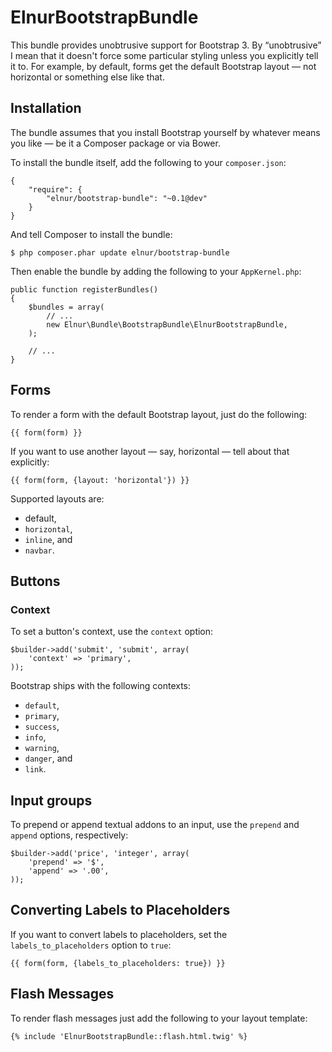 ElnurBootstrapBundle
====================

This bundle provides unobtrusive support for Bootstrap 3. By “unobtrusive” I mean that it doesn't force some particular
styling unless you explicitly tell it to. For example, by default, forms get the default Bootstrap layout — not
horizontal or something else like that.

Installation
------------

The bundle assumes that you install Bootstrap yourself by whatever means you like — be it a Composer package or via
Bower.

To install the bundle itself, add the following to your `composer.json`:

    {
        "require": {
            "elnur/bootstrap-bundle": "~0.1@dev"
        }
    }

And tell Composer to install the bundle:

    $ php composer.phar update elnur/bootstrap-bundle

Then enable the bundle by adding the following to your `AppKernel.php`:

    public function registerBundles()
    {
        $bundles = array(
            // ...
            new Elnur\Bundle\BootstrapBundle\ElnurBootstrapBundle,
        );

        // ...
    }

Forms
-----

To render a form with the default Bootstrap layout, just do the following:

    {{ form(form) }}

If you want to use another layout — say, horizontal — tell about that explicitly:

    {{ form(form, {layout: 'horizontal'}) }}

Supported layouts are:

* default,
* `horizontal`,
* `inline`, and
* `navbar`.

Buttons
-------

### Context

To set a button's context, use the `context` option:

    $builder->add('submit', 'submit', array(
        'context' => 'primary',
    ));

Bootstrap ships with the following contexts:

* `default`,
* `primary`,
* `success`,
* `info`,
* `warning`,
* `danger`, and
* `link`.

Input groups
------------

To prepend or append textual addons to an input, use the `prepend` and `append` options, respectively:

    $builder->add('price', 'integer', array(
        'prepend' => '$',
        'append' => '.00',
    ));

Converting Labels to Placeholders
---------------------------------

If you want to convert labels to placeholders, set the `labels_to_placeholders` option to `true`:

    {{ form(form, {labels_to_placeholders: true}) }}

Flash Messages
--------------

To render flash messages just add the following to your layout template:

    {% include 'ElnurBootstrapBundle::flash.html.twig' %}
